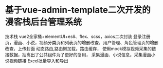 # 基于vue-admin-template二次开发的漫客栈后台管理系统
技术栈 vue2全家桶+elementUI+es6、flex、scss，axios二次封装
登录注册页，漫画、小说，视频分类页和列表页的增删改查，用户管理、角色管理页的增删改查，上传封面
动态路由,路由懒加载，路由缓存，
使用mock模拟视频采集的链接数据，抽离出了公共组件为了更好的复用，
采集漫画、小说信息，采集漫画小说视频链接
Excel批量导入和导出